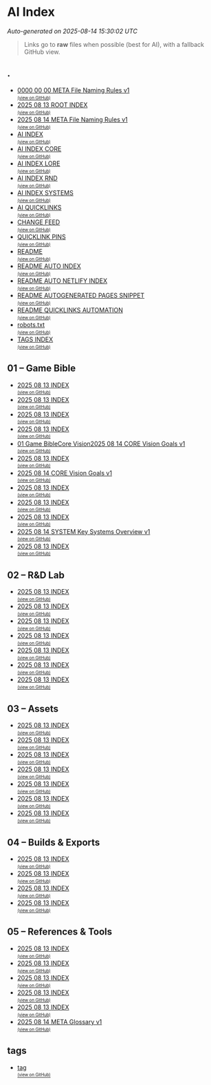 # AI Index

_Auto-generated on 2025-08-14 15:30:02 UTC_

> Links go to **raw** files when possible (best for AI), with a fallback GitHub view.

## .

- [0000 00 00 META File Naming Rules v1](https://raw.githubusercontent.com/altondavisver4/Dungeonpunk-Dev-Vault/main/0000-00-00_META_File-Naming-Rules_v1.md)  
  <sub><sup><a href="https://github.com/altondavisver4/Dungeonpunk-Dev-Vault/blob/main/0000-00-00_META_File-Naming-Rules_v1.md">(view on GitHub)</a></sup></sub>
- [2025 08 13 ROOT INDEX](https://raw.githubusercontent.com/altondavisver4/Dungeonpunk-Dev-Vault/main/2025-08-13_ROOT_INDEX.md)  
  <sub><sup><a href="https://github.com/altondavisver4/Dungeonpunk-Dev-Vault/blob/main/2025-08-13_ROOT_INDEX.md">(view on GitHub)</a></sup></sub>
- [2025 08 14 META File Naming Rules v1](https://raw.githubusercontent.com/altondavisver4/Dungeonpunk-Dev-Vault/main/2025-08-14_META_File-Naming-Rules_v1.md)  
  <sub><sup><a href="https://github.com/altondavisver4/Dungeonpunk-Dev-Vault/blob/main/2025-08-14_META_File-Naming-Rules_v1.md">(view on GitHub)</a></sup></sub>
- [AI INDEX](https://raw.githubusercontent.com/altondavisver4/Dungeonpunk-Dev-Vault/main/AI_INDEX.md)  
  <sub><sup><a href="https://github.com/altondavisver4/Dungeonpunk-Dev-Vault/blob/main/AI_INDEX.md">(view on GitHub)</a></sup></sub>
- [AI INDEX CORE](https://raw.githubusercontent.com/altondavisver4/Dungeonpunk-Dev-Vault/main/AI_INDEX_CORE.md)  
  <sub><sup><a href="https://github.com/altondavisver4/Dungeonpunk-Dev-Vault/blob/main/AI_INDEX_CORE.md">(view on GitHub)</a></sup></sub>
- [AI INDEX LORE](https://raw.githubusercontent.com/altondavisver4/Dungeonpunk-Dev-Vault/main/AI_INDEX_LORE.md)  
  <sub><sup><a href="https://github.com/altondavisver4/Dungeonpunk-Dev-Vault/blob/main/AI_INDEX_LORE.md">(view on GitHub)</a></sup></sub>
- [AI INDEX RND](https://raw.githubusercontent.com/altondavisver4/Dungeonpunk-Dev-Vault/main/AI_INDEX_RND.md)  
  <sub><sup><a href="https://github.com/altondavisver4/Dungeonpunk-Dev-Vault/blob/main/AI_INDEX_RND.md">(view on GitHub)</a></sup></sub>
- [AI INDEX SYSTEMS](https://raw.githubusercontent.com/altondavisver4/Dungeonpunk-Dev-Vault/main/AI_INDEX_SYSTEMS.md)  
  <sub><sup><a href="https://github.com/altondavisver4/Dungeonpunk-Dev-Vault/blob/main/AI_INDEX_SYSTEMS.md">(view on GitHub)</a></sup></sub>
- [AI QUICKLINKS](https://raw.githubusercontent.com/altondavisver4/Dungeonpunk-Dev-Vault/main/AI_QUICKLINKS.md)  
  <sub><sup><a href="https://github.com/altondavisver4/Dungeonpunk-Dev-Vault/blob/main/AI_QUICKLINKS.md">(view on GitHub)</a></sup></sub>
- [CHANGE FEED](https://raw.githubusercontent.com/altondavisver4/Dungeonpunk-Dev-Vault/main/CHANGE_FEED.md)  
  <sub><sup><a href="https://github.com/altondavisver4/Dungeonpunk-Dev-Vault/blob/main/CHANGE_FEED.md">(view on GitHub)</a></sup></sub>
- [QUICKLINK PINS](https://raw.githubusercontent.com/altondavisver4/Dungeonpunk-Dev-Vault/main/QUICKLINK_PINS.txt)  
  <sub><sup><a href="https://github.com/altondavisver4/Dungeonpunk-Dev-Vault/blob/main/QUICKLINK_PINS.txt">(view on GitHub)</a></sup></sub>
- [README](https://raw.githubusercontent.com/altondavisver4/Dungeonpunk-Dev-Vault/main/README.md)  
  <sub><sup><a href="https://github.com/altondavisver4/Dungeonpunk-Dev-Vault/blob/main/README.md">(view on GitHub)</a></sup></sub>
- [README AUTO INDEX](https://raw.githubusercontent.com/altondavisver4/Dungeonpunk-Dev-Vault/main/README_AUTO_INDEX.md)  
  <sub><sup><a href="https://github.com/altondavisver4/Dungeonpunk-Dev-Vault/blob/main/README_AUTO_INDEX.md">(view on GitHub)</a></sup></sub>
- [README AUTO NETLIFY INDEX](https://raw.githubusercontent.com/altondavisver4/Dungeonpunk-Dev-Vault/main/README_AUTO_NETLIFY_INDEX.md)  
  <sub><sup><a href="https://github.com/altondavisver4/Dungeonpunk-Dev-Vault/blob/main/README_AUTO_NETLIFY_INDEX.md">(view on GitHub)</a></sup></sub>
- [README AUTOGENERATED PAGES SNIPPET](https://raw.githubusercontent.com/altondavisver4/Dungeonpunk-Dev-Vault/main/README_AUTOGENERATED_PAGES_SNIPPET.md)  
  <sub><sup><a href="https://github.com/altondavisver4/Dungeonpunk-Dev-Vault/blob/main/README_AUTOGENERATED_PAGES_SNIPPET.md">(view on GitHub)</a></sup></sub>
- [README QUICKLINKS AUTOMATION](https://raw.githubusercontent.com/altondavisver4/Dungeonpunk-Dev-Vault/main/README_QUICKLINKS_AUTOMATION.md)  
  <sub><sup><a href="https://github.com/altondavisver4/Dungeonpunk-Dev-Vault/blob/main/README_QUICKLINKS_AUTOMATION.md">(view on GitHub)</a></sup></sub>
- [robots.txt](https://raw.githubusercontent.com/altondavisver4/Dungeonpunk-Dev-Vault/main/robots.txt.txt)  
  <sub><sup><a href="https://github.com/altondavisver4/Dungeonpunk-Dev-Vault/blob/main/robots.txt.txt">(view on GitHub)</a></sup></sub>
- [TAGS INDEX](https://raw.githubusercontent.com/altondavisver4/Dungeonpunk-Dev-Vault/main/TAGS_INDEX.md)  
  <sub><sup><a href="https://github.com/altondavisver4/Dungeonpunk-Dev-Vault/blob/main/TAGS_INDEX.md">(view on GitHub)</a></sup></sub>

## 01 – Game Bible

- [2025 08 13 INDEX](https://raw.githubusercontent.com/altondavisver4/Dungeonpunk-Dev-Vault/main/01%20%E2%80%93%20Game%20Bible/2025-08-13_INDEX.md)  
  <sub><sup><a href="https://github.com/altondavisver4/Dungeonpunk-Dev-Vault/blob/main/01%20%E2%80%93%20Game%20Bible/2025-08-13_INDEX.md">(view on GitHub)</a></sup></sub>
- [2025 08 13 INDEX](https://raw.githubusercontent.com/altondavisver4/Dungeonpunk-Dev-Vault/main/01%20%E2%80%93%20Game%20Bible/Art%20Bible/2025-08-13_INDEX.md)  
  <sub><sup><a href="https://github.com/altondavisver4/Dungeonpunk-Dev-Vault/blob/main/01%20%E2%80%93%20Game%20Bible/Art%20Bible/2025-08-13_INDEX.md">(view on GitHub)</a></sup></sub>
- [2025 08 13 INDEX](https://raw.githubusercontent.com/altondavisver4/Dungeonpunk-Dev-Vault/main/01%20%E2%80%93%20Game%20Bible/Assets%20%28Final%20Approved%29/2025-08-13_INDEX.md)  
  <sub><sup><a href="https://github.com/altondavisver4/Dungeonpunk-Dev-Vault/blob/main/01%20%E2%80%93%20Game%20Bible/Assets%20%28Final%20Approved%29/2025-08-13_INDEX.md">(view on GitHub)</a></sup></sub>
- [2025 08 13 INDEX](https://raw.githubusercontent.com/altondavisver4/Dungeonpunk-Dev-Vault/main/01%20%E2%80%93%20Game%20Bible/Characters/2025-08-13_INDEX.md)  
  <sub><sup><a href="https://github.com/altondavisver4/Dungeonpunk-Dev-Vault/blob/main/01%20%E2%80%93%20Game%20Bible/Characters/2025-08-13_INDEX.md">(view on GitHub)</a></sup></sub>
- [01   Game BibleCore Vision2025 08 14 CORE Vision Goals v1](https://raw.githubusercontent.com/altondavisver4/Dungeonpunk-Dev-Vault/main/01%20%E2%80%93%20Game%20Bible/Core%20Vision/01%20-%20Game%20BibleCore%20Vision2025-08-14_CORE_Vision_Goals_v1.md)  
  <sub><sup><a href="https://github.com/altondavisver4/Dungeonpunk-Dev-Vault/blob/main/01%20%E2%80%93%20Game%20Bible/Core%20Vision/01%20-%20Game%20BibleCore%20Vision2025-08-14_CORE_Vision_Goals_v1.md">(view on GitHub)</a></sup></sub>
- [2025 08 13 INDEX](https://raw.githubusercontent.com/altondavisver4/Dungeonpunk-Dev-Vault/main/01%20%E2%80%93%20Game%20Bible/Core%20Vision/2025-08-13_INDEX.md)  
  <sub><sup><a href="https://github.com/altondavisver4/Dungeonpunk-Dev-Vault/blob/main/01%20%E2%80%93%20Game%20Bible/Core%20Vision/2025-08-13_INDEX.md">(view on GitHub)</a></sup></sub>
- [2025 08 14 CORE Vision Goals v1](https://raw.githubusercontent.com/altondavisver4/Dungeonpunk-Dev-Vault/main/01%20%E2%80%93%20Game%20Bible/Core%20Vision/2025-08-14_CORE_Vision_Goals_v1.md)  
  <sub><sup><a href="https://github.com/altondavisver4/Dungeonpunk-Dev-Vault/blob/main/01%20%E2%80%93%20Game%20Bible/Core%20Vision/2025-08-14_CORE_Vision_Goals_v1.md">(view on GitHub)</a></sup></sub>
- [2025 08 13 INDEX](https://raw.githubusercontent.com/altondavisver4/Dungeonpunk-Dev-Vault/main/01%20%E2%80%93%20Game%20Bible/Encounters/2025-08-13_INDEX.md)  
  <sub><sup><a href="https://github.com/altondavisver4/Dungeonpunk-Dev-Vault/blob/main/01%20%E2%80%93%20Game%20Bible/Encounters/2025-08-13_INDEX.md">(view on GitHub)</a></sup></sub>
- [2025 08 13 INDEX](https://raw.githubusercontent.com/altondavisver4/Dungeonpunk-Dev-Vault/main/01%20%E2%80%93%20Game%20Bible/Roadmap/2025-08-13_INDEX.md)  
  <sub><sup><a href="https://github.com/altondavisver4/Dungeonpunk-Dev-Vault/blob/main/01%20%E2%80%93%20Game%20Bible/Roadmap/2025-08-13_INDEX.md">(view on GitHub)</a></sup></sub>
- [2025 08 13 INDEX](https://raw.githubusercontent.com/altondavisver4/Dungeonpunk-Dev-Vault/main/01%20%E2%80%93%20Game%20Bible/Systems/2025-08-13_INDEX.md)  
  <sub><sup><a href="https://github.com/altondavisver4/Dungeonpunk-Dev-Vault/blob/main/01%20%E2%80%93%20Game%20Bible/Systems/2025-08-13_INDEX.md">(view on GitHub)</a></sup></sub>
- [2025 08 14 SYSTEM Key Systems Overview v1](https://raw.githubusercontent.com/altondavisver4/Dungeonpunk-Dev-Vault/main/01%20%E2%80%93%20Game%20Bible/Systems/2025-08-14_SYSTEM_Key-Systems_Overview_v1.md)  
  <sub><sup><a href="https://github.com/altondavisver4/Dungeonpunk-Dev-Vault/blob/main/01%20%E2%80%93%20Game%20Bible/Systems/2025-08-14_SYSTEM_Key-Systems_Overview_v1.md">(view on GitHub)</a></sup></sub>
- [2025 08 13 INDEX](https://raw.githubusercontent.com/altondavisver4/Dungeonpunk-Dev-Vault/main/01%20%E2%80%93%20Game%20Bible/World%20%26%20Lore/2025-08-13_INDEX.md)  
  <sub><sup><a href="https://github.com/altondavisver4/Dungeonpunk-Dev-Vault/blob/main/01%20%E2%80%93%20Game%20Bible/World%20%26%20Lore/2025-08-13_INDEX.md">(view on GitHub)</a></sup></sub>

## 02 – R&D Lab

- [2025 08 13 INDEX](https://raw.githubusercontent.com/altondavisver4/Dungeonpunk-Dev-Vault/main/02%20%E2%80%93%20R%26D%20Lab/2025-08-13_INDEX.md)  
  <sub><sup><a href="https://github.com/altondavisver4/Dungeonpunk-Dev-Vault/blob/main/02%20%E2%80%93%20R%26D%20Lab/2025-08-13_INDEX.md">(view on GitHub)</a></sup></sub>
- [2025 08 13 INDEX](https://raw.githubusercontent.com/altondavisver4/Dungeonpunk-Dev-Vault/main/02%20%E2%80%93%20R%26D%20Lab/Comparative%20Analysis/2025-08-13_INDEX.md)  
  <sub><sup><a href="https://github.com/altondavisver4/Dungeonpunk-Dev-Vault/blob/main/02%20%E2%80%93%20R%26D%20Lab/Comparative%20Analysis/2025-08-13_INDEX.md">(view on GitHub)</a></sup></sub>
- [2025 08 13 INDEX](https://raw.githubusercontent.com/altondavisver4/Dungeonpunk-Dev-Vault/main/02%20%E2%80%93%20R%26D%20Lab/Daily%20Dumps/2025-08-13_INDEX.md)  
  <sub><sup><a href="https://github.com/altondavisver4/Dungeonpunk-Dev-Vault/blob/main/02%20%E2%80%93%20R%26D%20Lab/Daily%20Dumps/2025-08-13_INDEX.md">(view on GitHub)</a></sup></sub>
- [2025 08 13 INDEX](https://raw.githubusercontent.com/altondavisver4/Dungeonpunk-Dev-Vault/main/02%20%E2%80%93%20R%26D%20Lab/Discarded%20Gold/2025-08-13_INDEX.md)  
  <sub><sup><a href="https://github.com/altondavisver4/Dungeonpunk-Dev-Vault/blob/main/02%20%E2%80%93%20R%26D%20Lab/Discarded%20Gold/2025-08-13_INDEX.md">(view on GitHub)</a></sup></sub>
- [2025 08 13 INDEX](https://raw.githubusercontent.com/altondavisver4/Dungeonpunk-Dev-Vault/main/02%20%E2%80%93%20R%26D%20Lab/Mechanics%20Studies/2025-08-13_INDEX.md)  
  <sub><sup><a href="https://github.com/altondavisver4/Dungeonpunk-Dev-Vault/blob/main/02%20%E2%80%93%20R%26D%20Lab/Mechanics%20Studies/2025-08-13_INDEX.md">(view on GitHub)</a></sup></sub>
- [2025 08 13 INDEX](https://raw.githubusercontent.com/altondavisver4/Dungeonpunk-Dev-Vault/main/02%20%E2%80%93%20R%26D%20Lab/Theme%20%26%20Setting%20Studies/2025-08-13_INDEX.md)  
  <sub><sup><a href="https://github.com/altondavisver4/Dungeonpunk-Dev-Vault/blob/main/02%20%E2%80%93%20R%26D%20Lab/Theme%20%26%20Setting%20Studies/2025-08-13_INDEX.md">(view on GitHub)</a></sup></sub>
- [2025 08 13 INDEX](https://raw.githubusercontent.com/altondavisver4/Dungeonpunk-Dev-Vault/main/02%20%E2%80%93%20R%26D%20Lab/Thought%20Experiments/2025-08-13_INDEX.md)  
  <sub><sup><a href="https://github.com/altondavisver4/Dungeonpunk-Dev-Vault/blob/main/02%20%E2%80%93%20R%26D%20Lab/Thought%20Experiments/2025-08-13_INDEX.md">(view on GitHub)</a></sup></sub>

## 03 – Assets

- [2025 08 13 INDEX](https://raw.githubusercontent.com/altondavisver4/Dungeonpunk-Dev-Vault/main/03%20%E2%80%93%20Assets/2025-08-13_INDEX.md)  
  <sub><sup><a href="https://github.com/altondavisver4/Dungeonpunk-Dev-Vault/blob/main/03%20%E2%80%93%20Assets/2025-08-13_INDEX.md">(view on GitHub)</a></sup></sub>
- [2025 08 13 INDEX](https://raw.githubusercontent.com/altondavisver4/Dungeonpunk-Dev-Vault/main/03%20%E2%80%93%20Assets/AI%20Prompt%20Recipes/2025-08-13_INDEX.md)  
  <sub><sup><a href="https://github.com/altondavisver4/Dungeonpunk-Dev-Vault/blob/main/03%20%E2%80%93%20Assets/AI%20Prompt%20Recipes/2025-08-13_INDEX.md">(view on GitHub)</a></sup></sub>
- [2025 08 13 INDEX](https://raw.githubusercontent.com/altondavisver4/Dungeonpunk-Dev-Vault/main/03%20%E2%80%93%20Assets/Art%20%E2%80%93%20Concept/2025-08-13_INDEX.md)  
  <sub><sup><a href="https://github.com/altondavisver4/Dungeonpunk-Dev-Vault/blob/main/03%20%E2%80%93%20Assets/Art%20%E2%80%93%20Concept/2025-08-13_INDEX.md">(view on GitHub)</a></sup></sub>
- [2025 08 13 INDEX](https://raw.githubusercontent.com/altondavisver4/Dungeonpunk-Dev-Vault/main/03%20%E2%80%93%20Assets/Art%20%E2%80%93%20Production/2025-08-13_INDEX.md)  
  <sub><sup><a href="https://github.com/altondavisver4/Dungeonpunk-Dev-Vault/blob/main/03%20%E2%80%93%20Assets/Art%20%E2%80%93%20Production/2025-08-13_INDEX.md">(view on GitHub)</a></sup></sub>
- [2025 08 13 INDEX](https://raw.githubusercontent.com/altondavisver4/Dungeonpunk-Dev-Vault/main/03%20%E2%80%93%20Assets/Art%20%E2%80%93%20UI%20%26%20Icons/2025-08-13_INDEX.md)  
  <sub><sup><a href="https://github.com/altondavisver4/Dungeonpunk-Dev-Vault/blob/main/03%20%E2%80%93%20Assets/Art%20%E2%80%93%20UI%20%26%20Icons/2025-08-13_INDEX.md">(view on GitHub)</a></sup></sub>
- [2025 08 13 INDEX](https://raw.githubusercontent.com/altondavisver4/Dungeonpunk-Dev-Vault/main/03%20%E2%80%93%20Assets/Music%20%26%20SFX%20%E2%80%93%20Drafts/2025-08-13_INDEX.md)  
  <sub><sup><a href="https://github.com/altondavisver4/Dungeonpunk-Dev-Vault/blob/main/03%20%E2%80%93%20Assets/Music%20%26%20SFX%20%E2%80%93%20Drafts/2025-08-13_INDEX.md">(view on GitHub)</a></sup></sub>
- [2025 08 13 INDEX](https://raw.githubusercontent.com/altondavisver4/Dungeonpunk-Dev-Vault/main/03%20%E2%80%93%20Assets/Music%20%26%20SFX%20%E2%80%93%20Final/2025-08-13_INDEX.md)  
  <sub><sup><a href="https://github.com/altondavisver4/Dungeonpunk-Dev-Vault/blob/main/03%20%E2%80%93%20Assets/Music%20%26%20SFX%20%E2%80%93%20Final/2025-08-13_INDEX.md">(view on GitHub)</a></sup></sub>

## 04 – Builds & Exports

- [2025 08 13 INDEX](https://raw.githubusercontent.com/altondavisver4/Dungeonpunk-Dev-Vault/main/04%20%E2%80%93%20Builds%20%26%20Exports/2025-08-13_INDEX.md)  
  <sub><sup><a href="https://github.com/altondavisver4/Dungeonpunk-Dev-Vault/blob/main/04%20%E2%80%93%20Builds%20%26%20Exports/2025-08-13_INDEX.md">(view on GitHub)</a></sup></sub>
- [2025 08 13 INDEX](https://raw.githubusercontent.com/altondavisver4/Dungeonpunk-Dev-Vault/main/04%20%E2%80%93%20Builds%20%26%20Exports/Demo%20Scenes/2025-08-13_INDEX.md)  
  <sub><sup><a href="https://github.com/altondavisver4/Dungeonpunk-Dev-Vault/blob/main/04%20%E2%80%93%20Builds%20%26%20Exports/Demo%20Scenes/2025-08-13_INDEX.md">(view on GitHub)</a></sup></sub>
- [2025 08 13 INDEX](https://raw.githubusercontent.com/altondavisver4/Dungeonpunk-Dev-Vault/main/04%20%E2%80%93%20Builds%20%26%20Exports/Playtest%20Builds/2025-08-13_INDEX.md)  
  <sub><sup><a href="https://github.com/altondavisver4/Dungeonpunk-Dev-Vault/blob/main/04%20%E2%80%93%20Builds%20%26%20Exports/Playtest%20Builds/2025-08-13_INDEX.md">(view on GitHub)</a></sup></sub>
- [2025 08 13 INDEX](https://raw.githubusercontent.com/altondavisver4/Dungeonpunk-Dev-Vault/main/04%20%E2%80%93%20Builds%20%26%20Exports/Public%20Builds/2025-08-13_INDEX.md)  
  <sub><sup><a href="https://github.com/altondavisver4/Dungeonpunk-Dev-Vault/blob/main/04%20%E2%80%93%20Builds%20%26%20Exports/Public%20Builds/2025-08-13_INDEX.md">(view on GitHub)</a></sup></sub>

## 05 – References & Tools

- [2025 08 13 INDEX](https://raw.githubusercontent.com/altondavisver4/Dungeonpunk-Dev-Vault/main/05%20%E2%80%93%20References%20%26%20Tools/2025-08-13_INDEX.md)  
  <sub><sup><a href="https://github.com/altondavisver4/Dungeonpunk-Dev-Vault/blob/main/05%20%E2%80%93%20References%20%26%20Tools/2025-08-13_INDEX.md">(view on GitHub)</a></sup></sub>
- [2025 08 13 INDEX](https://raw.githubusercontent.com/altondavisver4/Dungeonpunk-Dev-Vault/main/05%20%E2%80%93%20References%20%26%20Tools/Reference%20Art/2025-08-13_INDEX.md)  
  <sub><sup><a href="https://github.com/altondavisver4/Dungeonpunk-Dev-Vault/blob/main/05%20%E2%80%93%20References%20%26%20Tools/Reference%20Art/2025-08-13_INDEX.md">(view on GitHub)</a></sup></sub>
- [2025 08 13 INDEX](https://raw.githubusercontent.com/altondavisver4/Dungeonpunk-Dev-Vault/main/05%20%E2%80%93%20References%20%26%20Tools/Rulebooks%20%26%20PDFs/2025-08-13_INDEX.md)  
  <sub><sup><a href="https://github.com/altondavisver4/Dungeonpunk-Dev-Vault/blob/main/05%20%E2%80%93%20References%20%26%20Tools/Rulebooks%20%26%20PDFs/2025-08-13_INDEX.md">(view on GitHub)</a></sup></sub>
- [2025 08 13 INDEX](https://raw.githubusercontent.com/altondavisver4/Dungeonpunk-Dev-Vault/main/05%20%E2%80%93%20References%20%26%20Tools/Scripts%20%26%20Code%20Snippets/2025-08-13_INDEX.md)  
  <sub><sup><a href="https://github.com/altondavisver4/Dungeonpunk-Dev-Vault/blob/main/05%20%E2%80%93%20References%20%26%20Tools/Scripts%20%26%20Code%20Snippets/2025-08-13_INDEX.md">(view on GitHub)</a></sup></sub>
- [2025 08 13 INDEX](https://raw.githubusercontent.com/altondavisver4/Dungeonpunk-Dev-Vault/main/05%20%E2%80%93%20References%20%26%20Tools/Tool%20Guides/2025-08-13_INDEX.md)  
  <sub><sup><a href="https://github.com/altondavisver4/Dungeonpunk-Dev-Vault/blob/main/05%20%E2%80%93%20References%20%26%20Tools/Tool%20Guides/2025-08-13_INDEX.md">(view on GitHub)</a></sup></sub>
- [2025 08 14 META Glossary v1](https://raw.githubusercontent.com/altondavisver4/Dungeonpunk-Dev-Vault/main/05%20%E2%80%93%20References%20%26%20Tools/Tool%20Guides/2025-08-14_META_Glossary_v1.md)  
  <sub><sup><a href="https://github.com/altondavisver4/Dungeonpunk-Dev-Vault/blob/main/05%20%E2%80%93%20References%20%26%20Tools/Tool%20Guides/2025-08-14_META_Glossary_v1.md">(view on GitHub)</a></sup></sub>

## tags

- [tag](https://raw.githubusercontent.com/altondavisver4/Dungeonpunk-Dev-Vault/main/tags/tag.md)  
  <sub><sup><a href="https://github.com/altondavisver4/Dungeonpunk-Dev-Vault/blob/main/tags/tag.md">(view on GitHub)</a></sup></sub>
